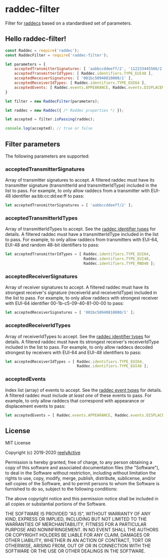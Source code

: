 raddec-filter
=============

Filter for [raddecs](https://github.com/reelyactive/raddec/) based on a standardised set of parameters.


Hello raddec-filter!
--------------------

```javascript
const Raddec = require('raddec');
const RaddecFilter = require('raddec-filter');

let parameters = {
    acceptedTransmitterSignatures: [ 'aabbccddeeff/2', '112233445566/2' ],
    acceptedTransmitterIdTypes: [ Raddec.identifiers.TYPE_EUI48 ],
    acceptedReceiverSignatures: [ '001bc50940810000/1' ],
    acceptedReceiverIdTypes: [ Raddec.identifiers.TYPE_EUI64 ],
    acceptedEvents: [ Raddec.events.APPEARANCE, Raddec.events.DISPLACEMENT ]
}

let filter = new RaddecFilter(parameters);

let raddec = new Raddec({ /* Raddec properties */ });

let accepted = filter.isPassing(raddec);

console.log(accepted); // true or false
```


Filter parameters
-----------------

The following parameters are supported:

### acceptedTransmitterSignatures

Array of transmitter signatures to accept.  A filtered raddec must have its transmitter signature (transmitterId and transmitterIdType) included in the list to pass.  For example, to only allow raddecs from a transmitter with EUI-48 identifier aa:bb:cc:dd:ee:ff to pass:

```javascript
let acceptedTransmitterSignatures = [ 'aabbccddeeff/2' ];
```

### acceptedTransmitterIdTypes

Array of transmitterIdTypes to accept.  See the [raddec identifier types](https://github.com/reelyactive/raddec/#identifier-types) for details.  A filtered raddec must have a transmitterIdType included in the list to pass.  For example, to only allow raddecs from transmitters with EUI-64, EUI-48 and random 48-bit identifiers to pass:

```javascript
let acceptedTransmitterIdTypes = [ Raddec.identifiers.TYPE_EUI64,
                                   Raddec.identifiers.TYPE_EUI48,
                                   Raddec.identifiers.TYPE_RND48 ];
```

### acceptedReceiverSignatures

Array of receiver signatures to accept.  A filtered raddec must have its strongest receiver's signature (receiverId and receiverIdType) included in the list to pass.  For example, to only allow raddecs with strongest receiver with EUI-64 identifier 00-1b-c5-09-40-81-00-00 to pass:

```javascript
let acceptedReceiverSignatures = [ '001bc50940810000/1' ];
```

### acceptedReceiverIdTypes

Array of receiverIdTypes to accept.  See the [raddec identifier types](https://github.com/reelyactive/raddec/#identifier-types) for details.  A filtered raddec must have its strongest receiver's receiverIdType included in the list to pass.  For example, to only allow raddecs decoded strongest by receivers with EUI-64 and EUI-48 identifiers to pass:

```javascript
let acceptedReceiverIdTypes = [ Raddec.identifiers.TYPE_EUI64,
                                Raddec.identifiers.TYPE_EUI48 ];
```

### acceptedEvents

Index list (array) of events to accept.  See the [raddec event types](https://github.com/reelyactive/raddec/#event-types) for details.  A filtered raddec must include _at least one_ of these events to pass.  For example, to only allow raddecs that correspond with appearance or displacement events to pass:

```javascript
let acceptedEvents = [ Raddec.events.APPEARANCE, Raddec.events.DISPLACEMENT ];
```


License
-------

MIT License

Copyright (c) 2019-2020 [reelyActive](https://www.reelyactive.com)

Permission is hereby granted, free of charge, to any person obtaining a copy of this software and associated documentation files (the "Software"), to deal in the Software without restriction, including without limitation the rights to use, copy, modify, merge, publish, distribute, sublicense, and/or sell copies of the Software, and to permit persons to whom the Software is furnished to do so, subject to the following conditions:

The above copyright notice and this permission notice shall be included in all copies or substantial portions of the Software.

THE SOFTWARE IS PROVIDED "AS IS", WITHOUT WARRANTY OF ANY KIND, EXPRESS OR 
IMPLIED, INCLUDING BUT NOT LIMITED TO THE WARRANTIES OF MERCHANTABILITY, 
FITNESS FOR A PARTICULAR PURPOSE AND NONINFRINGEMENT. IN NO EVENT SHALL THE 
AUTHORS OR COPYRIGHT HOLDERS BE LIABLE FOR ANY CLAIM, DAMAGES OR OTHER 
LIABILITY, WHETHER IN AN ACTION OF CONTRACT, TORT OR OTHERWISE, ARISING FROM, 
OUT OF OR IN CONNECTION WITH THE SOFTWARE OR THE USE OR OTHER DEALINGS IN 
THE SOFTWARE.
